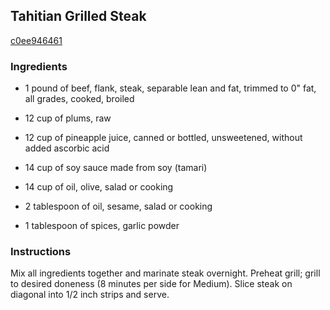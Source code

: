 ## Tahitian Grilled Steak

[c0ee946461](http://www.food.com/recipe/tahitian-grilled-steak-240032)

### Ingredients

 - 1 pound of beef, flank, steak, separable lean and fat, trimmed to 0" fat, all grades, cooked, broiled

 - 12 cup of plums, raw

 - 12 cup of pineapple juice, canned or bottled, unsweetened, without added ascorbic acid

 - 14 cup of soy sauce made from soy (tamari)

 - 14 cup of oil, olive, salad or cooking

 - 2 tablespoon of oil, sesame, salad or cooking

 - 1 tablespoon of spices, garlic powder

### Instructions

Mix all ingredients together and marinate steak overnight. Preheat grill; grill to desired doneness (8 minutes per side for Medium). Slice steak on diagonal into 1/2 inch strips and serve.